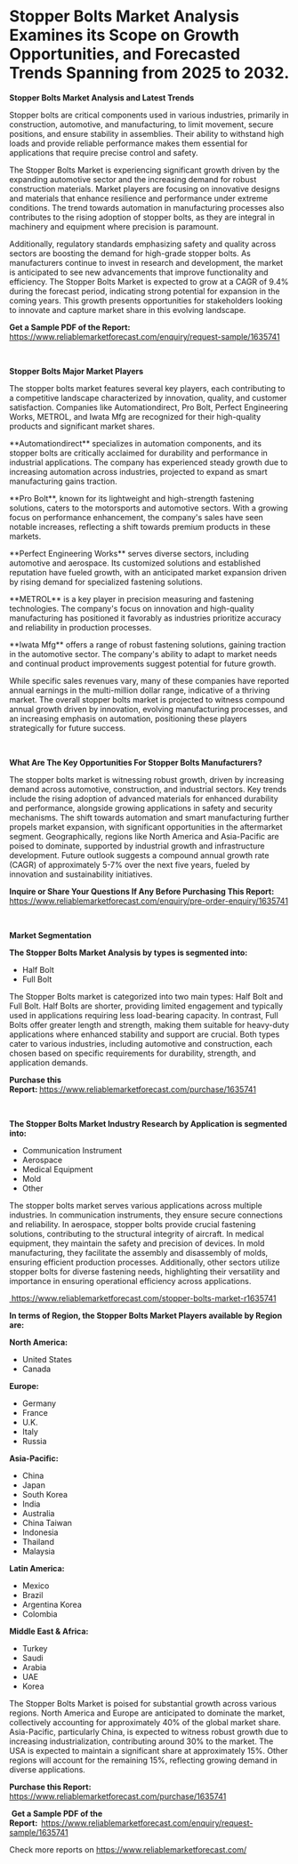 <p><h1>Stopper Bolts Market Analysis Examines its Scope on Growth Opportunities, and Forecasted Trends Spanning from 2025 to 2032.</h1></p><p><strong>Stopper Bolts Market Analysis and Latest Trends</strong></p>
<p><p>Stopper bolts are critical components used in various industries, primarily in construction, automotive, and manufacturing, to limit movement, secure positions, and ensure stability in assemblies. Their ability to withstand high loads and provide reliable performance makes them essential for applications that require precise control and safety.</p><p>The Stopper Bolts Market is experiencing significant growth driven by the expanding automotive sector and the increasing demand for robust construction materials. Market players are focusing on innovative designs and materials that enhance resilience and performance under extreme conditions. The trend towards automation in manufacturing processes also contributes to the rising adoption of stopper bolts, as they are integral in machinery and equipment where precision is paramount.</p><p>Additionally, regulatory standards emphasizing safety and quality across sectors are boosting the demand for high-grade stopper bolts. As manufacturers continue to invest in research and development, the market is anticipated to see new advancements that improve functionality and efficiency. The Stopper Bolts Market is expected to grow at a CAGR of 9.4% during the forecast period, indicating strong potential for expansion in the coming years. This growth presents opportunities for stakeholders looking to innovate and capture market share in this evolving landscape.</p></p>
<p><strong>Get a Sample PDF of the Report:&nbsp;</strong> <a href="https://www.reliablemarketforecast.com/enquiry/request-sample/1635741?utm_campaign=3096&utm_medium=2&utm_source=Github&utm_content=ia&utm_term=08042025&utm_id=stopper-bolts">https://www.reliablemarketforecast.com/enquiry/request-sample/1635741</a></p>
<p>&nbsp;</p>
<p><strong>Stopper Bolts Major Market Players</strong></p>
<p><p>The stopper bolts market features several key players, each contributing to a competitive landscape characterized by innovation, quality, and customer satisfaction. Companies like Automationdirect, Pro Bolt, Perfect Engineering Works, METROL, and Iwata Mfg are recognized for their high-quality products and significant market shares.</p><p>**Automationdirect** specializes in automation components, and its stopper bolts are critically acclaimed for durability and performance in industrial applications. The company has experienced steady growth due to increasing automation across industries, projected to expand as smart manufacturing gains traction.</p><p>**Pro Bolt**, known for its lightweight and high-strength fastening solutions, caters to the motorsports and automotive sectors. With a growing focus on performance enhancement, the company's sales have seen notable increases, reflecting a shift towards premium products in these markets.</p><p>**Perfect Engineering Works** serves diverse sectors, including automotive and aerospace. Its customized solutions and established reputation have fueled growth, with an anticipated market expansion driven by rising demand for specialized fastening solutions.</p><p>**METROL** is a key player in precision measuring and fastening technologies. The company's focus on innovation and high-quality manufacturing has positioned it favorably as industries prioritize accuracy and reliability in production processes.</p><p>**Iwata Mfg** offers a range of robust fastening solutions, gaining traction in the automotive sector. The company's ability to adapt to market needs and continual product improvements suggest potential for future growth.</p><p>While specific sales revenues vary, many of these companies have reported annual earnings in the multi-million dollar range, indicative of a thriving market. The overall stopper bolts market is projected to witness compound annual growth driven by innovation, evolving manufacturing processes, and an increasing emphasis on automation, positioning these players strategically for future success.</p></p>
<p>&nbsp;</p>
<p><strong>What Are The Key Opportunities For Stopper Bolts Manufacturers?</strong></p>
<p><p>The stopper bolts market is witnessing robust growth, driven by increasing demand across automotive, construction, and industrial sectors. Key trends include the rising adoption of advanced materials for enhanced durability and performance, alongside growing applications in safety and security mechanisms. The shift towards automation and smart manufacturing further propels market expansion, with significant opportunities in the aftermarket segment. Geographically, regions like North America and Asia-Pacific are poised to dominate, supported by industrial growth and infrastructure development. Future outlook suggests a compound annual growth rate (CAGR) of approximately 5-7% over the next five years, fueled by innovation and sustainability initiatives.</p></p>
<p><strong>Inquire or Share Your Questions If Any Before Purchasing This Report:</strong> <a href="https://www.reliablemarketforecast.com/enquiry/pre-order-enquiry/1635741?utm_campaign=3096&utm_medium=2&utm_source=Github&utm_content=ia&utm_term=08042025&utm_id=stopper-bolts">https://www.reliablemarketforecast.com/enquiry/pre-order-enquiry/1635741</a></p>
<p>&nbsp;</p>
<p><strong>Market Segmentation</strong></p>
<p><strong>The Stopper Bolts Market Analysis by types is segmented into:</strong></p>
<p><ul><li>Half Bolt</li><li>Full Bolt</li></ul></p>
<p><p>The Stopper Bolts market is categorized into two main types: Half Bolt and Full Bolt. Half Bolts are shorter, providing limited engagement and typically used in applications requiring less load-bearing capacity. In contrast, Full Bolts offer greater length and strength, making them suitable for heavy-duty applications where enhanced stability and support are crucial. Both types cater to various industries, including automotive and construction, each chosen based on specific requirements for durability, strength, and application demands.</p></p>
<p><strong>Purchase this Report:&nbsp;</strong><a href="https://www.reliablemarketforecast.com/purchase/1635741?utm_campaign=3096&utm_medium=2&utm_source=Github&utm_content=ia&utm_term=08042025&utm_id=stopper-bolts">https://www.reliablemarketforecast.com/purchase/1635741</a></p>
<p>&nbsp;</p>
<p><strong>The Stopper Bolts Market Industry Research by Application is segmented into:</strong></p>
<p><ul><li>Communication Instrument</li><li>Aerospace</li><li>Medical Equipment</li><li>Mold</li><li>Other</li></ul></p>
<p><p>The stopper bolts market serves various applications across multiple industries. In communication instruments, they ensure secure connections and reliability. In aerospace, stopper bolts provide crucial fastening solutions, contributing to the structural integrity of aircraft. In medical equipment, they maintain the safety and precision of devices. In mold manufacturing, they facilitate the assembly and disassembly of molds, ensuring efficient production processes. Additionally, other sectors utilize stopper bolts for diverse fastening needs, highlighting their versatility and importance in ensuring operational efficiency across applications.</p></p>
<p><a href="https://www.reliablemarketforecast.com/stopper-bolts-market-r1635741?utm_campaign=3096&utm_medium=2&utm_source=Github&utm_content=ia&utm_term=08042025&utm_id=stopper-bolts">&nbsp;https://www.reliablemarketforecast.com/stopper-bolts-market-r1635741</a></p>
<p><strong>In terms of Region, the Stopper Bolts Market Players available by Region are:</strong></p>
<p>
    <p> <strong> North America: </strong>
        <ul>
            <li>United States</li>
            <li>Canada</li>
        </ul>
        </p> 
    <p> <strong> Europe: </strong>
        <ul>
            <li>Germany</li>
            <li>France</li>
            <li>U.K.</li>
            <li>Italy</li>
            <li>Russia</li>
        </ul>
        </p> 
    <p> <strong> Asia-Pacific: </strong>
        <ul>
            <li>China</li>
            <li>Japan</li>
            <li>South Korea</li>
            <li>India</li>
            <li>Australia</li>
            <li>China Taiwan</li>
            <li>Indonesia</li>
            <li>Thailand</li>
            <li>Malaysia</li>
        </ul>
        </p> 
    <p> <strong> Latin America: </strong>
        <ul>
            <li>Mexico</li>
            <li>Brazil</li>
            <li>Argentina Korea</li>
            <li>Colombia</li>
        </ul>
        </p> 
    <p> <strong> Middle East & Africa: </strong>
        <ul>
            <li>Turkey</li>
            <li>Saudi</li>
            <li>Arabia</li>
            <li>UAE</li>
            <li>Korea</li>
        </ul>
    </p>
    </p>
<p><p>The Stopper Bolts Market is poised for substantial growth across various regions. North America and Europe are anticipated to dominate the market, collectively accounting for approximately 40% of the global market share. Asia-Pacific, particularly China, is expected to witness robust growth due to increasing industrialization, contributing around 30% to the market. The USA is expected to maintain a significant share at approximately 15%. Other regions will account for the remaining 15%, reflecting growing demand in diverse applications.</p></p>
<p><strong>Purchase this Report: </strong><a href="https://www.reliablemarketforecast.com/purchase/1635741?utm_campaign=3096&utm_medium=2&utm_source=Github&utm_content=ia&utm_term=08042025&utm_id=stopper-bolts">https://www.reliablemarketforecast.com/purchase/1635741</a></p>
<p>&nbsp;<strong>Get a Sample PDF of the Report:&nbsp;&nbsp;</strong><a href="https://www.reliablemarketforecast.com/enquiry/request-sample/1635741?utm_campaign=3096&utm_medium=2&utm_source=Github&utm_content=ia&utm_term=08042025&utm_id=stopper-bolts">https://www.reliablemarketforecast.com/enquiry/request-sample/1635741</a></p>
<p><strong></strong></p>
<p>Check more reports on <a href="https://www.reliablemarketforecast.com/?utm_campaign=3096&utm_medium=2&utm_source=Github&utm_content=ia&utm_term=08042025&utm_id=stopper-bolts">https://www.reliablemarketforecast.com/</a></p>